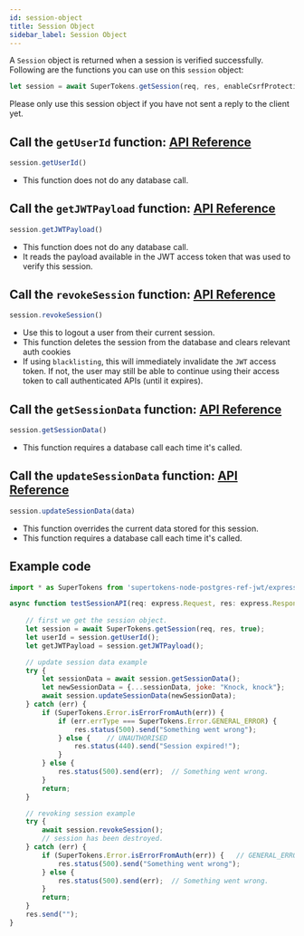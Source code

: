 ```yaml
---
id: session-object
title: Session Object
sidebar_label: Session Object
---
```


A ```Session``` object is returned when a session is verified successfully. Following are the functions you can use on this ```session``` object:
```js
let session = await SuperTokens.getSession(req, res, enableCsrfProtection);
```
<div class="specialNote">
Please only use this session object if you have not sent a reply to the client yet.
</div>

## Call the ```getUserId``` function: [API Reference](../api-reference#sessiongetuserid)
```js
session.getUserId()
```
- This function does not do any database call.

## Call the ```getJWTPayload``` function: [API Reference](../api-reference#sessiongetjwtpayload)
```js
session.getJWTPayload()
```
- This function does not do any database call.
- It reads the payload available in the JWT access token that was used to verify this session.

## Call the ```revokeSession``` function: [API Reference](../api-reference#sessionrevokesession)
```js
session.revokeSession()
```
- Use this to logout a user from their current session.
- This function deletes the session from the database and clears relevant auth cookies
- If using ```blacklisting```, this will immediately invalidate the ```JWT``` access token. If not, the user may still be able to continue using their access token to call authenticated APIs (until it expires).

## Call the ```getSessionData``` function: [API Reference](../api-reference#sessiongetsessiondata)
```js
session.getSessionData()
```
- This function requires a database call each time it's called.

## Call the ```updateSessionData``` function: [API Reference](../api-reference#sessionupdatesessiondatadata)
```js
session.updateSessionData(data)
```
- This function overrides the current data stored for this session.
- This function requires a database call each time it's called.

<div class="divider"></div>

## Example code
```js
import * as SuperTokens from 'supertokens-node-postgres-ref-jwt/express';

async function testSessionAPI(req: express.Request, res: express.Response) {
    
    // first we get the session object.
    let session = await SuperTokens.getSession(req, res, true);
    let userId = session.getUserId();
    let getJWTPayload = session.getJWTPayload();

    // update session data example
    try {
        let sessionData = await session.getSessionData();
        let newSessionData = {...sessionData, joke: "Knock, knock"};
        await session.updateSessionData(newSessionData);
    } catch (err) {
        if (SuperTokens.Error.isErrorFromAuth(err)) {
            if (err.errType === SuperTokens.Error.GENERAL_ERROR) {
                res.status(500).send("Something went wrong");
            } else {    // UNAUTHORISED
                res.status(440).send("Session expired!");
            }
        } else {
            res.status(500).send(err);  // Something went wrong.
        }
        return;
    }

    // revoking session example
    try {
        await session.revokeSession();
        // session has been destroyed.
    } catch (err) {
        if (SuperTokens.Error.isErrorFromAuth(err)) {   // GENERAL_ERROR
            res.status(500).send("Something went wrong");
        } else {
            res.status(500).send(err);  // Something went wrong.
        }
        return;
    }
    res.send("");
}
```
